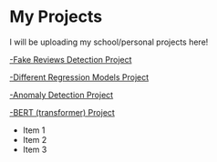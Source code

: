 # My Projects
I will be uploading my school/personal projects here!

[-Fake Reviews Detection Project](https://github.com/Ahmad-Alshryaw/projects/blob/main/fake%20reviews%20detection%20project.ipynb)

[-Different Regression Models Project](https://github.com/Ahmad-Alshryaw/projects/blob/main/regression.ipynb)

[-Anomaly Detection Project](https://github.com/Ahmad-Alshryaw/projects/blob/main/PCAnomaly.ipynb)

[-BERT (transformer) Project](https://github.com/Ahmad-Alshryaw/projects/blob/main/BERT.ipynb)


- Item 1
- Item 2
- Item 3
